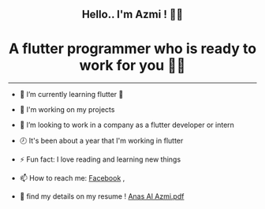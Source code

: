 <h2 align="center"> Hello.. I'm Azmi ! 👋😊</h2>



<h1 align="center"> A flutter programmer who is ready to work for you 🙋‍♂️ </h1>


***


- 🌱 I’m currently learning flutter 🧡

- 🔭 I'm working on my projects
- 👯 I’m looking to work in a company as a flutter developer or intern
- 🕗 It's been about a year that I'm working in flutter
- ⚡ Fun fact: I love reading and learning new things 
- 📫 How to reach me: [Facebook](https://www.facebook.com/anas.azmi.770 'Facebook') , 
- 📃 find my details on my resume !   [Anas Al Azmi.pdf](https://github.com/anasmj/anasmj/files/7576134/Anas.Al.Azmi.pdf)

